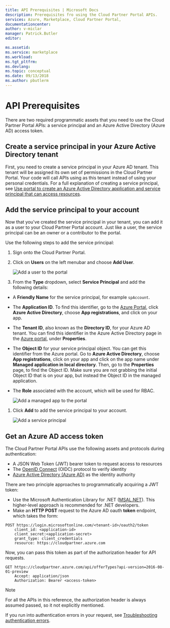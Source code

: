 ```yaml
---
title: API Prerequisites | Microsoft Docs
description: Prerequisites fro using the Cloud Partner Portal APIs.
services: Azure, Marketplace, Cloud Partner Portal, 
documentationcenter:
author: v-miclar
manager: Patrick.Butler  
editor:

ms.assetid: 
ms.service: marketplace
ms.workload: 
ms.tgt_pltfrm: 
ms.devlang: 
ms.topic: conceptual
ms.date: 09/13/2018
ms.author: pbutlerm
---
```



API Prerequisites
================

There are two required programmatic assets that you need to use the Cloud Partner Portal APIs: a service principal and an Azure Active Directory (Azure AD) access token.


Create a service principal in your Azure Active Directory tenant
----------------------------------------------------------------

First, you need to create a service principal in your Azure AD tenant. This tenant will be assigned its own set of permissions in the Cloud Partner Portal. Your code will call APIs using as this tenant instead of using your personal credentials.  For a full explanation of creating a service principal, see [Use portal to create an Azure Active Directory application and service principal that can access resources](https://docs.microsoft.com/azure/azure-resource-manager/resource-group-create-service-principal-portal).


Add the service principal to your account
-----------------------------------------

Now that you've created the service principal in your tenant, you can add it
as a user to your Cloud Partner Portal account. Just like a user, the
service principal can be an owner or a contributor to the portal.

Use the following steps to add the service principal:

1. Sign onto the Cloud Partner Portal. 
2. Click on **Users** on the left menubar and choose **Add User**.

   ![Add a user to the portal](./media/cloud-partner-portal-api-prerequisites/add-user.jpg)

3. From the **Type** dropdown, select **Service Principal** and add the following details:

-   A **Friendly Name** for the service principal, for example `spAccount`.
-   The **Application ID**. To find this identifier, go to the [Azure
    Portal](https://portal.azure.com), click **Azure Active Directory**,
    choose **App registrations**, and click on your app.
-   The **Tenant ID**, also known as the **Directory ID**, for your
    Azure AD tenant. You can find this identifier in the Azure Active Directory
    page in the [Azure portal](https://portal.azure.com), under
    **Properties**.
-   The **Object ID** for your service principal object. You can get
    this identifier from the Azure portal. Go to **Azure Active Directory**, choose
    **App registrations**, click on your app and click on the app name
    under **Managed application in local directory**. Then, go to the
    **Properties** page, to find the Object ID. Make sure you are not
    grabbing the initial Object ID that is on your app, but instead the Object
    ID in the managed application.
-   The **Role** associated with the account, which will be used for
    RBAC.

     ![Add a managed app to the portal](./media/cloud-partner-portal-api-prerequisites/managedapp.png)

1. Click **Add** to add the service principal to your account.

   ![Add a service principal](./media/cloud-partner-portal-api-prerequisites/add-service-principal.jpg)


Get an Azure AD access token
----------------------------

The Cloud Partner Portal APIs use the following assets and protocols during authentication:

- A JSON Web Token (JWT) bearer token to request access to resources
- The [OpenID Connect](https://openid.net/connect/) (OIDC) protocol to verify identity
- [Azure Active Directory (Azure AD)](https://docs.microsoft.com/azure/active-directory/active-directory-whatis) as the identity authority

There are two principle approaches to programmatically acquiring a JWT token:

- Use the Microsoft Authentication Library for .NET ([MSAL.NET](https://github.com/AzureAD/microsoft-authentication-library-for-dotnet)).  This higher-level approach is recommended for .NET developers. 
- Make an **HTTP POST** request to the Azure AD oauth **token** endpoint, which takes the form:

``` HTTP
POST https://login.microsoftonline.com/<tenant-id>/oauth2/token
    client_id: <application-id>
    client_secret:<application-secret>
    grant_type: client_credentials
    resource: https://cloudpartner.azure.com
```

Now, you can pass this token as part of the authorization header for API requests.

``` HTTP
GET https://cloudpartner.azure.com/api/offerTypes?api-version=2016-08-01-preview 
    Accept: application/json
    Authorization: Bearer <access-token>
```
> [!NOTE]
> For all the APIs in this reference, the authorization header is always assumed passed, so it not explicitly mentioned.

If you run into authentication errors in your request, see [Troubleshooting authentication
errors](./cloud-partner-portal-api-troubleshooting-authentication-errors.md).
